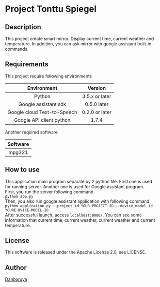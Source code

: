 # Project Tonttu Spiegel

## Description
This project create smart mirror. Display current time, current weather and temperature.
In addition, you can ask mirror with google assistant built-in commands. 

## Requirements
This project require following environments
 
|Environment|Version|
|:---------:|:-----:|
| Python | 3.5.x or later |
| Google assistant sdk | 0.5.0 later |
| Google cloud Text-to-Speech | 0.2.0 or later |
| Google API client python | 1.7.4 |

Another required software

|Software|
|:------:|
| mpg321 |

## How to use
This application main program separate by 2 python file.
First one is used for running server. Another one is used for Google assistant program.  
First, you run the server following command.  
`python app.py`  
Then, you also run google assistant application with following command.  
`python application.py --project_id YOUR-PROJECT-ID --device_model_id YOURE-DVICE-MODEL-ID`   
After successful launch, access `localhost:8080/`. You can see some information that current time, current weather,
current weather and current temperature. 
 

## License
This software is released under the Apache License 2.0, see LICENSE.

## Author
[Danboruya](https://github.com/Danboruya)
